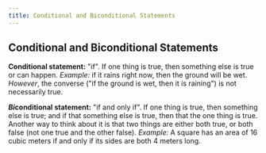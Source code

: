 ```yaml
---
title: Conditional and Biconditional Statements
---
```

## Conditional and Biconditional Statements

**Conditional statement:** "if". If one thing is true, then something else is true or can happen. *Example:* if it rains right now, then the ground will be wet. *However*, the converse ("if the ground is wet, then it is raining") is not necessarily true.

___Bi___**conditional statement:** "if and only if". If one thing is true, then something else is true; and if that something else is true, then that the one thing is true. Another way to think about it is that two things are either both true, or both false (not one true and the other false). *Example:* A square has an area of 16 cubic meters if and only if its sides are both 4 meters long.
